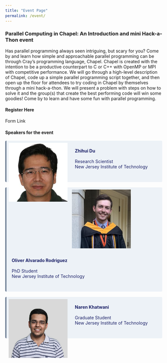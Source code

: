 ```yaml
---
title: "Event Page"
permalink: /event/
---
```


### Parallel Computing in Chapel: An Introduction and mini Hack-a-Thon event
Has parallel programming always seen intriguing, but scary for you? Come by and learn how simple and approachable parallel programming can be through Cray’s programming language, Chapel. Chapel is created with the intention to be a productive counterpart to C or C++ with OpenMP or MPI with competitive performance. We will go through a high-level description of Chapel, code up a simple parallel programming script together, and then open up the floor for attendees to try coding in Chapel by themselves through a mini hack-a-thon. We will present a problem with steps on how to solve it and the group(s) that create the best performing code will win some goodies! Come by to learn and have some fun with parallel programming.

#### Register Here

Form Link 

#### Speakers for the event

<div class="warning" style='background-color:#EDF2F7; color:#1A2067; border-left: solid #718096 4px; border-radius: 4px;'>
<img  src="/display_pictures/zihui_du.jpeg" style="zoom:70%;  float:left; padding:0.7em" />
<p style='padding:0.7em; margin-left:0.5em; display: inline-block;'>
<b>Zhihui Du</b> 
<br>  
<br>Research Scientist
<br>New Jersey Institute of Technology<br>
<a href="https://www.linkedin.com/in/zhihui-du-5162a99/" target="_blank" rel="noopener">
<i class="fab fa-linkedin"></i>
</a>
<br>
</p>
</div>

<br>

<div class="warning" style='background-color:#EDF2F7; color:#1A2067; border-left: solid #718096 4px; border-radius: 4px;'>
<img  src="/display_pictures/oliver.jpeg" style="zoom:70%;  float:left; padding:0.7em" />
<p style='padding:0.7em; margin-left:0.5em; display: inline-block;'>
<b>Oliver Alvarado Rodriguez</b> 
<br>  
<br>PhD Student
<br>New Jersey Institute of Technology<br>
<a href="https://www.linkedin.com/in/oliver-alvarado-rod/" target="_blank" rel="noopener">
<i class="fab fa-linkedin"></i>
</a>
<br>
</p>
</div>

<br>

<div class="warning" style='background-color:#EDF2F7; color:#1A2067; border-left: solid #718096 4px; border-radius: 4px;'>
<img  src="/display_pictures/naren_khatwani.png" style="zoom:70%;  float:left; padding:0.7em" />
<p style='padding:0.7em; margin-left:0.5em; display: inline-block;'>
<b>Naren Khatwani</b> 
<br>  
<br>Graduate Student
<br>New Jersey Institute of Technology<br>
<a href="https://www.linkedin.com/in/naren-khatwani-b05415181/" target="_blank" rel="noopener">
<i class="fab fa-linkedin"></i>
</a>
<br>
</p>
</div>


